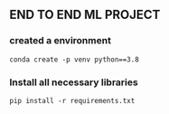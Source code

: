 ## END TO END ML PROJECT

### created a environment
```
conda create -p venv python==3.8
```

### Install all necessary libraries
```
pip install -r requirements.txt
```